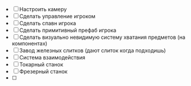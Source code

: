 - [ ] Настроить камеру
- [ ] Сделать управление игроком
- [ ] Сделать спавн игрока
- [ ] Сделать примитивный префаб игрока
- [ ] Сделать визуально невидимую систему хватания предметов (на компонентах)
- [ ] Завод железных слитков (дают слиток когда подходишь)
- [ ] Система взаимодействия
- [ ] Токарный станок
- [ ] Фрезерный станок
- [ ]